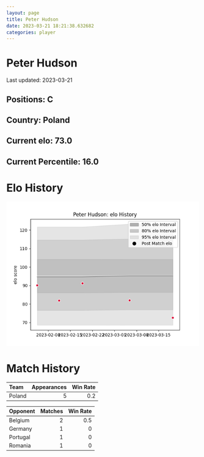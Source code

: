 ```yaml
---  
layout: page  
title: Peter Hudson  
date: 2023-03-21 18:21:38.632682  
categories: player  
---
```

# Peter Hudson


Last updated: 2023-03-21
## Positions: C

## Country: Poland

## Current elo: 73.0

## Current Percentile: 16.0

# Elo History


![elo history](history_PeterHudson.png)
# Match History


| Team   |   Appearances |   Win Rate |
|:-------|--------------:|-----------:|
| Poland |             5 |        0.2 |

| Opponent   |   Matches |   Win Rate |
|:-----------|----------:|-----------:|
| Belgium    |         2 |        0.5 |
| Germany    |         1 |        0   |
| Portugal   |         1 |        0   |
| Romania    |         1 |        0   |